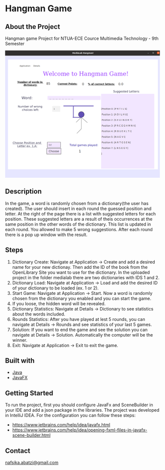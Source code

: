 # Hangman Game

## About the Project
Hangman game Project for NTUA-ECE Cource Multimedia Technology - 9th Semester 

![alt text](https://github.com/nafsika24/Hangman-Game/blob/main/MediaLab%20Screenshots/mainpage.png)

## Description
In the game, a word is randomly chosen from a dictionary(the user has created). The user should insert in each round the guessed position and letter. At the right of the page there is a list with suggested letters for each position. These suggested letters are a result of theis occurrences at the same position in the other words of the dictionary. This list is updated in each round. You allowed to make 5 wrong suggestions. After each round there is a pop up window with the result.

## Steps
1) Dictionary Create: Navigate at Application -> Create and add a desired name for your new dictionay. Then add the ID of the book from the OpenLibrary Site you want to use for the dictionary. In the uploaded project in the folder medialab there are two dictionaries with IDS 1 and 2.
2) Dictionary Load: Navigate at Application -> Load and add the desired ID of your dictionary to be loaded (ex. 1 or 2).
3) Start Game: Navigate at Application -> Start. Now a word is randomly chosen from the dictionary you enabled and you can start the game.
4) If you loose, the hidden word will be revealed.
5) Dictionary Statistics: Navigate at Details -> Dictionary to see statistics about the words included.
6) Rounds Statistics: After you have played at lest 5 rounds, you can navigate at Details -> Rounds and see statistics of your last 5 games.
7) Solution: If you want to end the game and see the solution you can navigate at  Details -> Solution. Automatically the computer will be the winner.
8) Exit: Navigate at Application -> Exit to exit the game.

## Built with
* [Java](https://www.java.com/en/)
* [JavaFX](https://openjfx.io/)

## Getting Started

To run the project, first you should configure JavaFx and SceneBuilder in your IDE and add a json package in the libraries.
The project was developed in IntelliJ IDEA. For the configuration you can follow these steps:

* https://www.jetbrains.com/help/idea/javafx.html
* https://www.jetbrains.com/help/idea/opening-fxml-files-in-javafx-scene-builder.html

## Contact
nafsika.abatzi@gmail.com
